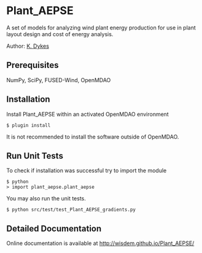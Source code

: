 # Plant_AEPSE

A set of models for analyzing wind plant energy production for use in plant layout design and cost of energy analysis.

Author: [K. Dykes](mailto:katherine.dykes@nrel.gov)

## Prerequisites

NumPy, SciPy, FUSED-Wind, OpenMDAO

## Installation

Install Plant_AEPSE within an activated OpenMDAO environment

	$ plugin install

It is not recommended to install the software outside of OpenMDAO.

## Run Unit Tests

To check if installation was successful try to import the module

	$ python
	> import plant_aepse.plant_aepse

You may also run the unit tests.

	$ python src/test/test_Plant_AEPSE_gradients.py

## Detailed Documentation

Online documentation is available at <http://wisdem.github.io/Plant_AEPSE/>